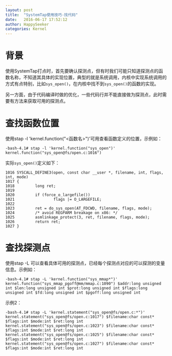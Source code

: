 ```yaml
---
layout: post
title:  "SystemTap使用技巧-找代码"
date:   2016-06-17 17:52:12
author: HappySeeker
categories: Kernel
---
```


# 背景

使用SystemTap打点时，首先要确认探测点，但有时我们可能只知道探测点的函数名称，不知道其具体的实现位置，典型的就是系统调用，内核中实现系统调用的方式有点特别，比如`sys_open()`，在内核中找不到`sys_open()`的函数的实现。

另一方面，由于代码编译时做的优化，一些代码行并不能直接做为探测点，此时需要有方法来获取可用的探测点。


# 查找函数位置

使用stap -l 'kernel.function("<函数名>")'可用查看函数定义的位置，示例如：

	-bash-4.1# stap -l 'kernel.function("sys_open")'
	kernel.function("sys_open@fs/open.c:1016")

实际`sys_open()`定义如下：

	1016 SYSCALL_DEFINE3(open, const char __user *, filename, int, flags, int, mode)
	1017 {
	1018         long ret;
	1019 
	1020         if (force_o_largefile())
	1021                 flags |= O_LARGEFILE;
	1022 
	1023         ret = do_sys_open(AT_FDCWD, filename, flags, mode);
	1024         /* avoid REGPARM breakage on x86: */
	1025         asmlinkage_protect(3, ret, filename, flags, mode);
	1026         return ret;
	1027 }

# 查找探测点

使用stap -L 可以查看具体可用的探测点，已经每个探测点对应的可以探测的变量信息。示例如：

	-bash-4.1# stap -L 'kernel.function("sys_mmap*")'
	kernel.function("sys_mmap_pgoff@mm/mmap.c:1090") $addr:long unsigned int $len:long unsigned int $prot:long unsigned int $flags:long unsigned int $fd:long unsigned int $pgoff:long unsigned int

示例2：

	-bash-4.1# stap -L 'kernel.statement("sys_open@fs/open.c:*")'
	kernel.statement("sys_open@fs/open.c:1017") $filename:char const* $flags:int $mode:int $ret:long int
	kernel.statement("sys_open@fs/open.c:1023") $filename:char const* $flags:int $mode:int $ret:long int
	kernel.statement("sys_open@fs/open.c:1025") $filename:char const* $flags:int $mode:int $ret:long int
	kernel.statement("sys_open@fs/open.c:1027") $filename:char const* $flags:int $mode:int $ret:long int

